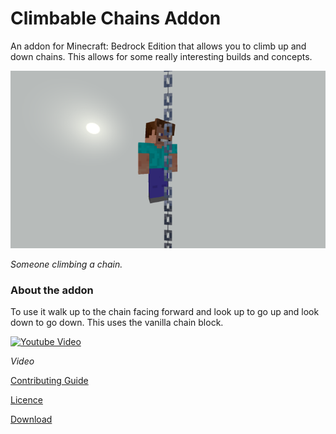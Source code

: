 # Climbable Chains Addon

An addon for Minecraft: Bedrock Edition that allows you to climb up and down chains. This allows for some really interesting builds and concepts. 

![Person climbing a chain](./Climbable_Chains_BP/preview.png)

_Someone climbing a chain._

### About the addon
To use it walk up to the chain facing forward and look up to go up and look down to go down. This uses the vanilla chain block.

<a href="https://www.youtube.com/watch?v=lRxIusxBp8A">
<img id="img" alt="Youtube Video" width="210" src="https://i.ytimg.com/vi/lRxIusxBp8A/hqdefault.jpg?sqp=-oaymwEcCNACELwBSFXyq4qpAw4IARUAAIhCGAFwAcABBg==&amp;rs=AOn4CLC1XXNVRrPdIvdj4stmvCLnGug0uw"></a>

_Video_

[Contributing Guide](./contributing.md)

[Licence](./licence.md)

[Download](https://github.com/Hatchibombotar/climbable-chains-addon/releases/download/latest-build/release.mcpack)